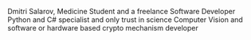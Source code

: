 Dmitri Salarov, Medicine Student and a freelance Software Developer 
Python and C# specialist and only trust in science
Computer Vision and software or hardware based crypto mechanism developer
